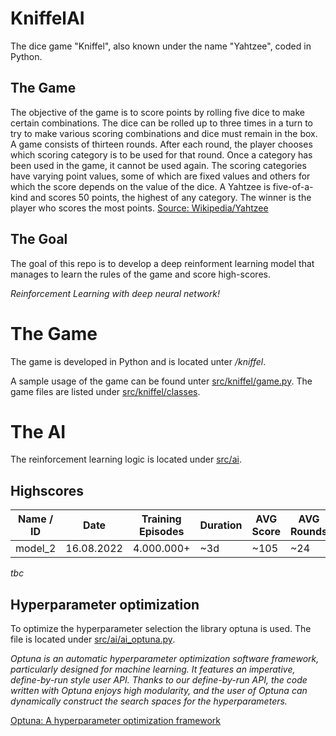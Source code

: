 # KniffelAI
The dice game "Kniffel", also known under the name "Yahtzee", coded in Python. 

## The Game

The objective of the game is to score points by rolling five dice to make certain combinations. The dice can be rolled up to three times in a turn to try to make various scoring combinations and dice must remain in the box. A game consists of thirteen rounds. After each round, the player chooses which scoring category is to be used for that round. Once a category has been used in the game, it cannot be used again. The scoring categories have varying point values, some of which are fixed values and others for which the score depends on the value of the dice. A Yahtzee is five-of-a-kind and scores 50 points, the highest of any category. The winner is the player who scores the most points. [Source: Wikipedia/Yahtzee](https://en.wikipedia.org/wiki/Yahtzee)

## The Goal

The goal of this repo is to develop a deep reinforment learning model that manages to learn the rules of the game and score high-scores.

*Reinforcement Learning with deep neural network!*

# The Game
The game is developed in Python and is located unter */kniffel*. 

A sample usage of the game can be found unter [src/kniffel/game.py](src/kniffel/game.py). The game files are listed under [src/kniffel/classes](src/kniffel/classes/).

# The AI

The reinforcement learning logic is located under [src/ai](src/ai/).

## Highscores

| Name / ID | Date       | Training Episodes | Duration | AVG Score | AVG Rounds | Weights                            |
|----|------------|-------------------|----------|-------|-|------------------------------------|
| model_2  | 16.08.2022 | 4.000.000+         | ~3d       | ~105   | ~24 | [output\weights\model_2](output\weights\model_2) |

*tbc*

## Hyperparameter optimization
To optimize the hyperparameter selection the library optuna is used. The file is located under [src/ai/ai_optuna.py](src/ai/ai_optuna.py).

_Optuna is an automatic hyperparameter optimization software framework, particularly designed for machine learning. It features an imperative, define-by-run style user API. Thanks to our define-by-run API, the code written with Optuna enjoys high modularity, and the user of Optuna can dynamically construct the search spaces for the hyperparameters._

[Optuna: A hyperparameter optimization framework](https://github.com/optuna/optuna#optuna-a-hyperparameter-optimization-framework)
